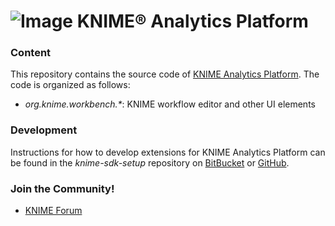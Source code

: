 # ![Image](https://www.knime.com/files/knime_logo_github_40x40_4layers.png) KNIME® Analytics Platform

### Content
This repository contains the source code of [KNIME Analytics Platform](http://www.knime.org). The code is organized as follows:

* _org.knime.workbench.*_: KNIME workflow editor and other UI elements

### Development
Instructions for how to develop extensions for KNIME Analytics Platform can be found in the _knime-sdk-setup_ repository on [BitBucket](https://bitbucket.org/KNIME/knime-sdk-setup) or [GitHub](http://github.com/knime/knime-sdk-setup).

### Join the Community!
* [KNIME Forum](https://tech.knime.org/forum)